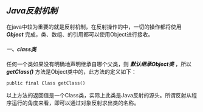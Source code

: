 ## *Java反射机制*

在java中较为重要的就是反射机制，在反射操作的中，一切的操作都将使用 ***Object*** 完成，类、数组、的引用都可以使用Object进行接收。

#### *一、class类*
任何一个类如果没有明确地声明继承自哪个父类，则 ***默认继承Object类*** ，所以 ***getClass()*** 方法是Object类中的，此方法的定义如下：

	public final Class getClass()

以上方法的返回值是一个Class类，实际上此类是Java反射的源头。所谓反射从程序运行的角度来看，即可以通过对象反射求出类的名称。

